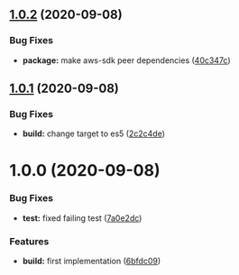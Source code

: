 ## [1.0.2](https://github.com/tuan231195/jest-aws-sdk-mock/compare/v1.0.1...v1.0.2) (2020-09-08)


### Bug Fixes

* **package:** make aws-sdk peer dependencies ([40c347c](https://github.com/tuan231195/jest-aws-sdk-mock/commit/40c347c20c5b0a9b803cea7022165bc290bcc8a4))

## [1.0.1](https://github.com/tuan231195/jest-aws-sdk-mock/compare/v1.0.0...v1.0.1) (2020-09-08)


### Bug Fixes

* **build:** change target to es5 ([2c2c4de](https://github.com/tuan231195/jest-aws-sdk-mock/commit/2c2c4deca3b5fc4b9477e1595def9e2c934831ce))

# 1.0.0 (2020-09-08)


### Bug Fixes

* **test:** fixed failing test ([7a0e2dc](https://github.com/tuan231195/jest-aws-sdk-mock/commit/7a0e2dc3183d196d7faa95dc82c2bd3893f736df))


### Features

* **build:** first implementation ([6bfdc09](https://github.com/tuan231195/jest-aws-sdk-mock/commit/6bfdc09432461f33d7cbc6661ff3be79b2f72a42))
